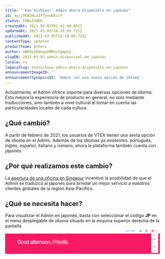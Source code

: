 ```yaml
---
title: "‘Kon'nichiwa!’ Admin ahora disponible en japonés"
id: 4yij9hB2Hia3fTynwDXccF
status: PUBLISHED
createdAt: 2021-03-02T01:41:00.002Z
updatedAt: 2021-03-05T18:10:09.715Z
publishedAt: 2021-03-05T18:10:09.715Z
contentType: updates
productTeam: Others
author: 5WE9zkDdoqqUMRbxIgmp1o
slugEN: 2021-03-02-admin-disponivel-em-japones
locale: es
legacySlug: konnichiwa-admin-ahora-disponible-en-japones
announcementImageID: ''
announcementSynopsisES: 'Admin con una nueva opción de idioma'
---
```


Actualmente, el Admin ofrece soporte para diversas opciones de idioma. Esto mejora la experiencia de producto en general, no solo mediante traducciones, sino también a nivel cultural al tomar en cuenta las particularidades locales de cada cultura.

## ¿Qué cambió?
A partir de febrero de 2021, los usuarios de VTEX tienen una sexta opción de idioma en el Admin. Además de los idiomas ya existentes: portugués, inglés, español, italiano y rumano, ahora la plataforma también cuenta con japonés.

## ¿Por qué realizamos este cambio?
La [apertura de una oficina en Singapur](https://vtex.com/us-en/press/vtex-opens-office-in-singapore-to-better-serve-its-global-customers-in-the-apac-region/) incentivó la posibilidad de que el Admin se traduzca al japonés para brindar un mejor servicio a nuestros clientes globales de la región Asia-Pacífico.

## ¿Qué se necesita hacer?
Para visualizar el Admin en japonés, basta con seleccionar el código __JP__ en el menú desplegable de idioma situado en la esquina superior derecha de la pantalla. 
![Seleccionar el código JP ](https://raw.githubusercontent.com/vtexdocs/help-center-content/refs/heads/main/docs/es/announcements/2021-03-02-admin-disponivel-em-japones_1.png)
